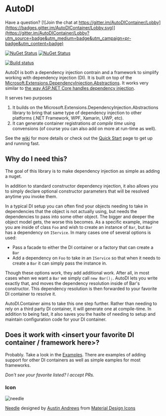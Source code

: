 # AutoDI
Have a question? [![Join the chat at https://gitter.im/AutoDIContainer/Lobby](https://badges.gitter.im/AutoDIContainer/Lobby.svg)](https://gitter.im/AutoDIContainer/Lobby?utm_source=badge&utm_medium=badge&utm_campaign=pr-badge&utm_content=badge)

[![NuGet Status](http://img.shields.io/nuget/v/AutoDI.svg?style=flat&label=AutoDI)](https://www.nuget.org/packages/AutoDI/)
[![NuGet Status](http://img.shields.io/nuget/v/AutoDI.Fody.svg?style=flat&label=AutoDI.Fody)](https://www.nuget.org/packages/AutoDI.Fody/)

[![Build status](https://ci.appveyor.com/api/projects/status/ybmv50xxi3lb086o?svg=true)](https://ci.appveyor.com/project/Keboo/autodi)


AutoDI is both a dependency injection contrain and a framework to simplify working with dependency injection (DI). It is built on top of the [Microsoft.Extensions.DependencyInjection.Abstractions](https://www.nuget.org/packages/Microsoft.Extensions.DependencyInjection.Abstractions/). It works very similar to [the way ASP.NET Core handles dependency injection](https://docs.microsoft.com/en-us/aspnet/core/fundamentals/dependency-injection).

It serves two purposes
1. It builds on the Microsoft.Extensions.DependencyInjection.Abstractions library to bring that same type of dependency injection to other platforms (.NET Framework, WPF, Xamarin, UWP, etc). 
2. It can generate container registrations _at compile time_ using convensions (of course you can also add on more at run-time as well).

See the [wiki](https://github.com/Keboo/AutoDI/wiki) for more details or check out the [Quick Start](https://github.com/Keboo/AutoDI/wiki/Quick-Start) page to get up and running fast.


## Why do I need this?

The goal of this library is to make dependency injection as simple as adding a nuget. 

In addition to standard constructor dependency injection, it also allows you to simply declare optional constructor parameters that will be resolved anytime you invoke them.

In a typical DI setup you can often find your objects needing to take in dependencies that the object is not actually using, but needs the dependencies to pass into some other object. The bigger and deeper the object model gets, the worse this becomes. 
As a specific example, imagine you are inside of class `Foo` and wish to create an instance of `Bar`, but `Bar` has a dependency on `IService`. 
In many cases one of several options is used:
* Pass a facade to either the DI container or a factory that can create a `Bar`
* Add a dependency on `Foo` to take in an `IService` so that when it needs to create a `Bar` it can simply pass the instance in.

Though these options work, they add additional work. After all, in most cases when we want a `Bar` we simply call `new Bar();`. AutoDI lets you write exactly that, and moves the dependency resolution inside of Bar's constructor.
This dependency resolution is then forwarded to your favorite DI container to resolve it.

AutoDI.Container aims to take this one step further. Rather than needing to rely on a third party DI container, it will generate one at compile-time. In addition to being fast, it also saves you the haslte of needing to setup and maintain configuration code for your DI container.


## Does it work with <insert your favorite DI container / framework here>?
Probably. 
Take a look in the [Examples](https://github.com/Keboo/AutoDI/tree/master/Examples). There are examples of adding support for other DI containers as well as simple eamples for most frameworks.

*Don't see your favorite listed? I accept PRs.*

### Icon
![needle](https://raw.github.com/Keboo/AutoDI/master/Icons/needle.png)

[Needle](https://materialdesignicons.com/icon/needle) designed by [Austin Andrews](https://thenounproject.com/prosymbols/) from [Material Design Icons](https://materialdesignicons.com/)
